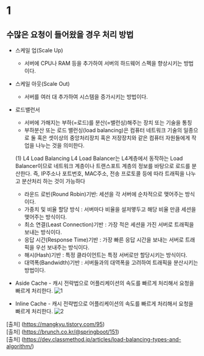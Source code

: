 # 1
## 수많은 요청이 들어왔을 경우 처리 방법

  - 스케일 업(Scale Up)
    -  서버에 CPU나 RAM 등을 추가하여 서버의 하드웨어 스펙을 향상시키는 방법이다.

  - 스케일 아웃(Scale Out)
    - 서버를 여러 대 추가하여 시스템을 증가시키는 방법이다.

  - 로드밸런서
    - 서버에 가해지는 부하(=로드)를 분산(=밸런싱)해주는 장치 또는 기술을 통칭
    - 부하분산 또는 로드 밸런싱(load balancing)은 컴퓨터 네트워크 기술의 일종으로 둘 혹은 셋이상의 중앙처리장치 혹은 저장장치와 같은 컴퓨터 자원들에게 작업을 나누는 것을 의미한다.
       
    (1) L4 Load Balancing
      L4 Load Balancer는 L4계층에서 동작하는 Load Balancer이므로 네트워크 계층이나 트랜스포트 계층의 정보를 바탕으로 로드를 분산한다.
      즉, IP주소나 포트번호, MAC주소, 전송 프로토콜 등에 따라 트래픽을 나누고 분산처리 하는 것이 가능하다
      
      - 라운드 로빈(Round Robin)기반: 세션을 각 서버에 순차적으로 맺어주는 방식이다.
      - 가중치 및 비율 할당 방식 : 서버마다 비율을 설저앻두고 해당 비율 만큼 세션을 맺어주는 방식이다.
      - 최소 연결(Least Connection)기반 : 가장 적은 세션을 가진 서버로 트래픽을 보내는 방식이다.
      - 응답 시간(Response Time)기반 : 가장 빠른 응답 시간을 보내는 서버로 트래픽을 우선 보내주는 방식이다.
      - 해시(Hash)기반 : 특정 클라이언트는 특정 서버로만 할당시키는 방식이다.
      - 대역폭(Bandwidth)기반 : 서버들과의 대역폭을 고려하여 트래픽을 분산시키는 방법이다.

  -  Aside Cache 
    - 캐시 전략법으로 어플리케이션의 속도를 빠르게 처리해서 요청을 빠르게 처리한다. 
     ![1](https://user-images.githubusercontent.com/20812458/152737121-fd78e409-95ce-4669-8b57-7c283b8d0fdc.png)

  -  Inline Cache
    - 캐시 전략법으로 어플리케이션의 속도를 빠르게 처리해서 요청을 빠르게 처리한다.
     ![2](https://user-images.githubusercontent.com/20812458/152737318-45c9a074-72c0-4e96-83d4-8f1980ec2dae.png)


[출처] (https://mangkyu.tistory.com/95)   
[출처] (https://brunch.co.kr/@springboot/151)   
[출처] (https://dev.classmethod.jp/articles/load-balancing-types-and-algorithm/)
